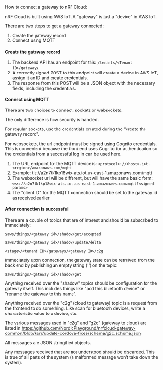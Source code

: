 How to connect a gateway to nRF Cloud:

nRF Cloud is built using AWS IoT. A "gateway" is just a "device" in AWS IoT.

There are two steps to get a gateway connected:
1. Create the gateway record
1. Connect using MQTT

#### Create the gateway record

1. The backend API has an endpoint for this: `/tenants/<Tenant ID>/gateways`. 
1. A correctly signed POST to this endpoint will create a device in AWS IoT, assign it an ID and create credentials.
1. The response from this POST will be a JSON object with the necessary fields, including the credentials.

#### Connect using MQTT

There are two choices to connect: sockets or websockets.

The only difference is how security is handled.

For regular sockets, use the credentials created during the "create the gateway record".

For websockets, the url endpoint must be signed using Cognito credentials. This is convenient because the front end uses Cognito for authentication so the credentials from a successful log in can be used here.

1. The URL endpoint for the MQTT device is: `<protocol>://<host>.iot.<region>/amazonaws.com/mqtt`
  1. Example: tls://a2n7tk1kp18wix-ats.iot.us-east-1.amazonaws.com/mqtt
  1. The websocket url will be different, but will have the same basic form: `wss://a2n7tk1kp18wix-ats.iot.us-east-1.amazonaws.com/mqtt?<signed params>`
1. The "client ID" for the MQTT connection should be set to the gateway id as received earlier
  
#### After connection is successful

There are a couple of topics that are of interest and should be subscribed to immediately:

`$aws/things/<gateway id>/shadow/get/accepted`

`$aws/things/<gateway id>/shadow/update/delta`

`<stage>/<tenant ID>/gateways/<gateway ID>/c2g`

Immediately upon connection, the gateway state can be retreived from the back end by publishing an empty string ('') on the topic:

`$aws/things/<gateway id>/shadow/get`

Anything received over the "shadow" topics should be configuration for the gateway itself. This includes things like "add this bluetooth device" or "rename the gateway to this name".

Anything received over the "c2g" (cloud to gateway) topic is a request from the frontend to do something. Like scan for bluetooth devices, write a characteristic value to a device, etc.

The various messages used in "c2g" and "g2c" (gateway to cloud) are listed in https://github.com/NordicPlayground/nrfcloud-gateway-common/blob/kerr/update-cordova-fixes/schema/g2c.schema.json

All messages are JSON stringified objects.

Any messages received that are not understood should be discarded. This is true of all parts of the system (a malformed message won't take down the system).
